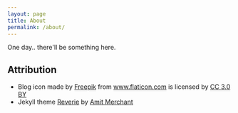 ```yaml
---
layout: page
title: About
permalink: /about/
---
```


One day.. there'll be something here.


## Attribution

  - Blog icon made by [Freepik](https://www.freepik.com/) from www.flaticon.com
    is licensed by [CC 3.0 BY](http://creativecommons.org/licenses/by/3.0/)
  - Jekyll theme [Reverie](https://github.com/amitmerchant1990/reverie) by [Amit
    Merchant](https://www.amitmerchant.com)
